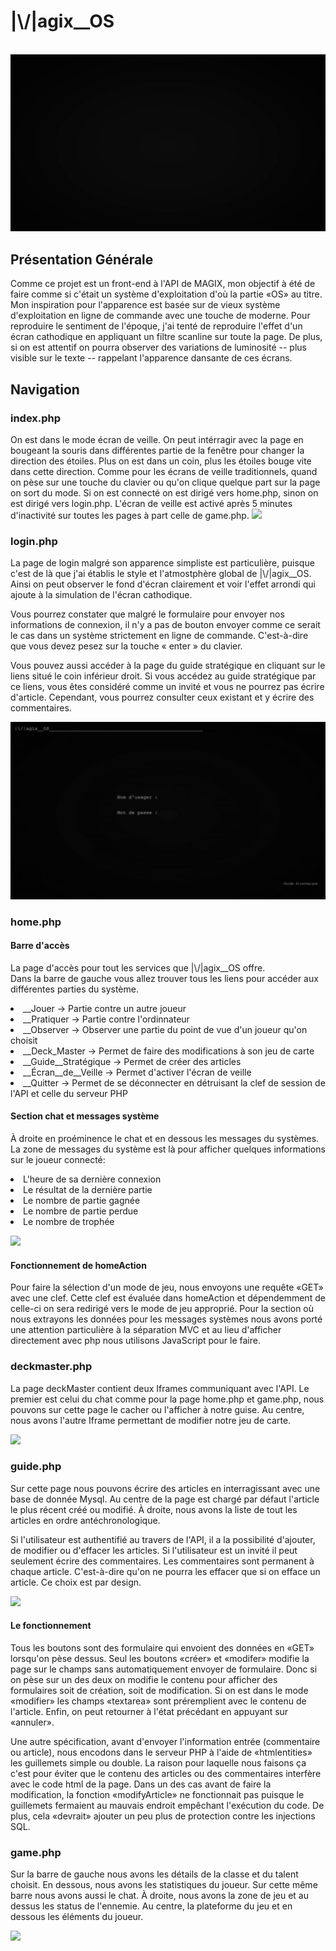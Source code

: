 <h1>|\/|agix__OS</h1>
<br>
<img src="asset\\readme\\booting\\booting.gif"/>
<h2>Présentation Générale</h2>
<p>
Comme ce projet est un front-end à l'API de MAGIX, mon objectif à été de faire comme si c'était un système d'exploitation d'où la partie «OS» au titre. Mon inspiration pour l'apparence est basée sur de vieux système d'exploitation en ligne de commande avec une touche de moderne. Pour reproduire le sentiment de l'époque, j'ai tenté de reproduire l'effet d'un écran cathodique en appliquant un filtre scanline sur toute la page. De plus, si on est attentif on pourra observer des variations de luminosité -- plus visible sur le texte -- rappelant l'apparence dansante de ces écrans.
</p>
<h2>Navigation</h2>

<h3>index.php</h3>
<p>
On est dans le mode écran de veille. On peut intérragir avec la page en bougeant la souris dans différentes partie de la fenêtre pour changer la direction des étoiles. Plus on est dans un coin, plus les étoiles bouge vite dans cette direction. Comme pour les écrans de veille traditionnels, quand on pèse sur une touche du clavier ou qu'on clique quelque part sur la page on sort du mode. Si on est connecté on est dirigé vers home.php, sinon on est dirigé vers login.php. L'écran de veille est activé après 5 minutes d'inactivité sur toutes les pages à part celle de game.php.
<img src="asset/readme/screensaver/screensaverMouvement.gif"/>
</p>
<h3>login.php</h3>
<p>
La page de login malgré son apparence simpliste est particulière, puisque c'est de là que j'ai établis le style et l'atmostphère global de |\/|agix__OS. Ainsi on peut observer le fond d'écran clairement et voir l'effet arrondi qui ajoute à la simulation de l'écran cathodique.
</p>
<p>
Vous pourrez constater que malgré le formulaire pour envoyer nos informations de connexion, il n'y a pas de bouton envoyer comme ce serait le cas dans un système strictement en ligne de commande. C'est-à-dire que vous devez pesez sur la touche « enter » du clavier.
</p>
<p>
Vous pouvez aussi accéder à la page du guide stratégique en cliquant sur le liens situé le coin inférieur droit. Si vous accédez au guide stratégique par ce liens, vous êtes considéré comme un invité et vous ne pourrez pas écrire d'article. Cependant, vous pourrez consulter ceux existant et y écrire des commentaires.
</p>
<img src="asset/readme/login/login.gif"/>
<h3>home.php</h3>
<h4>Barre d'accès</h4>
<p>
    La page d'accès pour tout les services que |\/|agix__OS offre. <br>
    Dans la barre de gauche vous allez trouver tous les liens pour accéder aux différentes parties du système. <br>
    <li>__Jouer -> Partie contre un autre joueur</li>
    <li>__Pratiquer -> Partie contre l'ordinnateur</li>
    <li>__Observer -> Observer une partie du point de vue d'un joueur qu'on choisit</li>
    <li>__Deck_Master -> Permet de faire des modifications à son jeu de carte</li>
    <li>__Guide__Stratégique -> Permet de créer des articles </li>
    <li>__Écran__de__Veille -> Permet d'activer l'écran de veille</li>
    <li>__Quitter -> Permet de se déconnecter en détruisant la clef de session de l'API et celle du serveur PHP</li>
</p>
<h4>Section chat et messages système</h4>
<p>
    À droite en proéminence le chat et en dessous les messages du systèmes. La zone de messages du système est là pour afficher quelques informations sur le joueur connecté:
    <li>L'heure de sa dernière connexion</li>
    <li>Le résultat de la dernière partie</li>
    <li>Le nombre de partie gagnée</li>
    <li>Le nombre de partie perdue</li>
    <li>Le nombre de trophée </li>
</p>
<img src="asset\\readme\\home\\home.gif"/>
<h4>Fonctionnement de homeAction</h4>
<p>
Pour faire la sélection d'un mode de jeu, nous envoyons une requête «GET» avec une clef. Cette clef est évaluée dans homeAction et dépendemment de celle-ci on sera redirigé vers le mode de jeu approprié. Pour la section où nous extrayons les données pour les messages systèmes nous avons porté une attention particulière à la séparation MVC et au lieu d'afficher directement avec php nous utilisons JavaScript pour le faire.
</p>
<h3>deckmaster.php</h3>
<p>
La page deckMaster contient deux Iframes communiquant avec l'API. Le premier est celui du chat comme pour la page home.php et game.php, nous pouvons sur cette page le cacher ou l'afficher à notre guise. Au centre, nous avons l'autre Iframe permettant de modifier notre jeu de carte.
</p>
<img src="asset\\readme\\deckmaster\\deckmaster.gif"/>
<h3>guide.php</h3>
<p>
Sur cette page nous pouvons écrire des articles en interragissant avec une base de donnée Mysql. Au centre de la page est chargé par défaut l'article le plus récent créé ou modifié. À droite, nous avons la liste de tout les articles en ordre antéchronologique.
</p>
<p>
Si l'utilisateur est authentifié au travers de l'API, il a la possibilité d'ajouter, de modifier ou d'effacer les articles. Si l'utilisateur est un invité il peut seulement écrire des commentaires. Les commentaires sont permanent à chaque article. C'est-à-dire qu'on ne pourra les effacer que si on efface un article. Ce choix est par design.
</p>
<img src="asset\\readme\\guide\\guide.gif"/>
<h4>Le fonctionnement</h4>
<p>
Tous les boutons sont des formulaire qui envoient des données en «GET» lorsqu'on pèse dessus. Seul les boutons «créer» et «modifer» modifie la page sur le champs sans automatiquement envoyer de formulaire. Donc si on pèse sur un des deux on modifie le contenu pour afficher des formulaires soit de création, soit de modification. Si on est dans le mode «modifier» les champs «textarea» sont préremplient avec le contenu de l'article. Enfin, on peut retourner à l'état précédant en appuyant sur «annuler». <br>
</p>
<p>
Une autre spécification, avant d'envoyer l'information entrée (commentaire ou article), nous encodons dans le serveur PHP à l'aide de «htmlentities» les guillemets simple ou double. La raison pour laquelle nous faisons ça c'est pour éviter que le contenu des articles ou des commentaires interfère avec le code html de la page. Dans un des cas avant de faire la modification, la fonction «modifyArticle» ne fonctionnait pas puisque le guillemets fermaient au mauvais endroit empêchant l'exécution du code. De plus, cela «devrait» ajouter un peu plus de protection contre les injections SQL.
</p>
<h3>game.php</h3>
<p>
Sur la barre de gauche nous avons les détails de la classe et du talent choisit. En dessous, nous avons les statistiques du joueur. Sur cette même barre nous avons aussi le chat. À droite, nous avons la zone de jeu et au dessus les status de l'ennemie. Au centre, la plateforme du jeu et en dessous les éléments du joueur.
</p>
<img src="asset\\readme\\game\\game.gif"/>